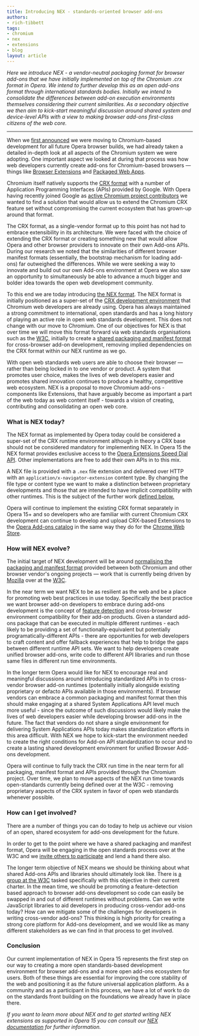 ```yaml
---
title: Introducing NEX - standards-oriented browser add-ons
authors:
- rich-tibbett
tags:
- chromium
- nex
- extensions
- blog
layout: article
---
```

<p><em>Here we introduce NEX -  a vendor-neutral packaging format for browser add-ons that we have initially implemented on top of the Chromium .crx format in Opera. We intend to further develop this as an open add-ons format through international standards bodies. Initially we intend to consolidate the differences between add-on execution environments themselves considering their current similarities. As a secondary objective we then aim to kick-start meaningful discussion around shared system and device-level APIs with a view to making browser add-ons first-class citizens of the web core.</em></p>

<hr />

<p>When we <a href="http://business.opera.com/press/releases/general/opera-gears-up-at-300-million-users" target="_blank">first announced</a> we were moving to Chromium-based development for all future Opera browser builds, we had already taken a detailed in-depth look at all aspects of the Chromium system we were adopting. One important aspect we looked at during that process was how web developers currently create add-ons for Chromium-based browsers — things like <a href="http://developer.chrome.com/extensions/index.html" target="_blank">Browser Extensions</a> and <a href="http://developer.chrome.com/apps/about_apps.html" target="_blank">Packaged Web Apps</a>.</p>

<p>Chromium itself natively supports the <a href="http://developer.chrome.com/extensions/crx.html" target="_blank">CRX format</a> with a number of Application Programming Interfaces (APIs) provided by Google. With Opera having recently joined Google as <a href="http://my.opera.com/ODIN/blog/2013/03/22/operas-webkit-patches" target="_blank">active Chromium project contributors</a> we wanted to find a solution that would allow us to extend the Chromium CRX feature set without compromising the current ecosystem that has grown-up around that format.</p>

<p>The CRX format, as a single-vendor format up to this point has not had to embrace extensibility in its architecture. We were faced with the choice of extending the CRX format or creating something new that would allow Opera and other browser providers to innovate on their own Add-ons APIs. During our research we noted that the similarities of different browser manifest formats (essentially, the bootstrap mechanism for loading add-ons) far outweighed the differences. While we were seeking a way to innovate and build out our own Add-ons environment at Opera we also saw an opportunity to simultaneously be able to advance a much bigger and bolder idea towards the open web development community.</p>

<p>To this end we are today introducing <a href="http://dev.opera.com/extension-docs/tut_architecture_overview.html">the NEX format</a>. The NEX format is initially positioned as a super-set of the <a href="http://developer.chrome.com/extensions/getstarted.html" target="_blank">CRX development environment</a> that Chromium web developers are already using. Opera has always maintained a strong commitment to international, open standards and has a long history of playing an active role in open web standards development. This does not change with our move to Chromium. One of our objectives for NEX is that over time we will move this format forward via web standards organisations such as the <a href="http://www.w3.org/" target="_blank">W3C</a>, initially to create a <a href="http://manifest.sysapps.org" target="_blank">shared packaging and manifest format</a> for cross-browser add-on development, removing implied dependencies on the CRX format within our NEX runtime as we go.</p>

<p>With open web standards web users are able to choose their browser — rather than being locked in to one vendor or product. A system that promotes user choice, makes the lives of web developers easier and promotes shared innovation continues to produce a healthy, competitive web ecosystem. NEX is a proposal to move Chromium add-ons - components like Extensions, that have arguably become as important a part of the web today as web content itself - towards a vision of creating, contributing and consolidating an open web core.</p>

<h3>What is NEX today?</h3>

<p>The NEX format as implemented by Opera today could be considered a super-set of the CRX runtime environment although in theory a CRX base should not be considered mandatory for implementing NEX.  In Opera 15 the NEX format provides exclusive access to the <a href="http://dev.opera.com/articles/view/creating-opera-speed-dial-extensions/" target="_blank">Opera Extensions Speed Dial API</a>. Other implementations are free to add their own APIs in to this mix.

<p>A NEX file is provided with a <code>.nex</code> file extension and delivered over HTTP with an <code>application/x-navigator-extension</code> content type. By changing the file type or content type we want to make a distinction between proprietary developments and those that are intended to have implicit compatibility with other runtimes. This is the subject of the further work <a href="#evolution">defined below.</a></p>

<p>Opera will continue to implement the existing CRX format separately in Opera 15+ and so developers who are familiar with current Chromium CRX development can continue to develop and upload CRX-based Extensions to the <a href="https://addons.opera.com/en/extensions/" target="_blank">Opera Add-ons catalog</a> in the same way they do for the <a href="https://chrome.google.com/webstore" target="_blank">Chrome Web Store</a>.</p>

<h3 id="evolution">How will NEX evolve?</h3>

<p>The initial target of NEX development will be around <a href="http://manifest.sysapps.org" target="_blank">normalising the packaging and manifest format</a> provided between both Chromium and other browser vendor&#39;s ongoing projects — work that is currently being driven by <a href="http://www.mozilla.org/en-US/" target="_blank">Mozilla</a> over at the <a href="http://www.w3.org/" target="_blank">W3C</a>.</p>

<p>In the near term we want NEX to be as resilient as the web and be a place for promoting web best practices in use today. Specifically the best practice we want browser add-on developers to embrace during add-ons development is the concept of <a href="http://www.nczonline.net/blog/2009/12/29/feature-detection-is-not-browser-detection/" target="_blank">feature detection</a> and cross-browser environment compatibility for their add-on products. Given a standard add-ons package that can be executed in multiple different runtimes - each likely to be providing a set of functionally-equivalent but potentially programatically-different APIs - there are opportunities for web developers to craft content and offer fallback experiences that help to bridge the gaps between different runtime API sets. We want to help developers create unified browser add-ons, write code to different API libraries and run those same files in different run time environments.</p>

<p>In the longer term Opera would like for NEX to encourage real and meaningful discussions around introducing standardized APIs in to cross-vendor browser add-on runtimes (potentially initially alongside existing proprietary or defacto APIs available in those environments). If browser vendors can embrace a common packaging and manifest format then this should make engaging at a shared System Applications API level much more useful - since the outcome of such discussions would likely make the lives of web developers easier while developing browser add-ons in the future. The fact that vendors do not share a single environment for delivering System Applications APIs today makes standardization efforts in this area difficult. With NEX we hope to kick-start the environment needed to create the right conditions for Add-on API standardization to occur and to create a lasting shared development environment for unified Browser Add-ons development.</p>

<p>Opera will continue to fully track the CRX run time in the near term for all packaging, manifest format and APIs provided through the Chromium project. Over time, we plan to move aspects of the NEX run time towards open-standards currently being defined over at the W3C - removing proprietary aspects of the CRX system in favor of open web standards whenever possible.</p>

<h3>How can I get involved?</h3>

<p>There are a number of things you can do today to help us achieve our vision of an open, shared ecosystem for add-ons development for the future.</p>

<p>In order to get to the point where we have a shared packaging and manifest format, Opera will be engaging in the open standards process over at the W3C and we <a href="http://www.w3.org/2008/webapps/" target="_blank">invite others to participate</a> and lend a hand there also.</p>

<p>The longer term objective of NEX means we should be thinking about what shared Add-ons APIs and libraries should ultimately look like. There is <a href="http://www.w3.org/2012/sysapps/" target="_blank">a group at the W3C</a> tasked specifically with this objective in their current charter. In the mean time, we should be promoting a feature-detection based approach to browser add-ons development so code can easily be swapped in and out of different runtimes without problems. Can we write JavaScript libraries to aid developers in producing cross-vendor add-ons today? How can we mitigate some of the challenges for developers in writing cross-vendor add-ons? This thinking is high priority for creating a strong core platform for Add-ons development, and we would like as many different stakeholders as we can find in that process to get involved.</p>

<h3>Conclusion</h3>

<p>Our current implementation of NEX in Opera 15 represents the first step on our way to creating a more open standards-based development environment for browser add-ons and a more open add-ons ecosystem for users. Both of these things are essential for improving the core stability of the web and positioning it as <em>the</em> future universal application platform. As a community and as a participant in this process, we have a lot of work to do on the standards front building on the foundations we already have in place there.</p>

<p><em>If you want to learn more about NEX and to get started writing NEX extensions as supported in Opera 15 you can consult our <a href="http://dev.opera.com/extension-docs/tut_architecture_overview.html">NEX documentation</a> for further information.</em></p></p>
